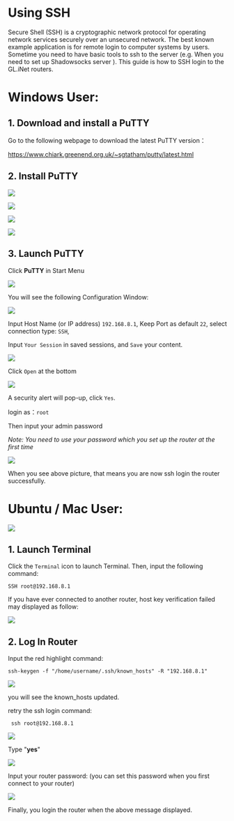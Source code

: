 Using SSH
===

Secure Shell (SSH) is a cryptographic network protocol for operating network services securely over an unsecured network. The best known example application is for remote login to computer systems by users. Sometime you need to have basic tools to ssh to the server (e.g. When you need to set up Shadowsocks server ). This guide is how to SSH login to the GL.iNet routers.

# Windows User:

## 1. Download and install a PuTTY

Go to the following webpage to download the latest PuTTY version：  

https://www.chiark.greenend.org.uk/~sgtatham/putty/latest.html

## 2. Install PuTTY

![](src/ssh/PuTTY-Install-1.png) 



![](src/ssh/PuTTY-Install-2.png) 



![](src/ssh/PuTTY-Install-3.png) 



![](src/ssh/PuTTY-Install-4.png) 

## 3. Launch PuTTY 

Click **PuTTY** in Start Menu 

![](src/ssh/1522164842915.png) 



You will see the following Configuration Window: 

![](src/ssh/Setup-PuTTY-1.png) 

Input Host Name (or IP address) `192.168.8.1`, Keep Port as default `22`, select connection type: `SSH`,

Input `Your Session` in saved sessions, and `Save` your content.

![](src/ssh/Setup-PuTTY-2.png)  

Click `Open` at the bottom

![](src/ssh/Setup-PuTTY-3.png) 

A security alert will pop-up, click `Yes`.

login as：`root`

Then input your admin password 

*Note: You need to use your password which you set up the router at the first time*

![](src/ssh/SSH-in-2.png)  

When you see above picture, that means you are now ssh login the router successfully.  

# Ubuntu / Mac User:

![](src/ssh/Ubuntu-Login.png) 

## 1. Launch Terminal

Click the `Terminal` icon to launch Terminal. Then, input the following command: 

`SSH root@192.168.8.1` 

If you have ever connected to another router, host key verification failed may displayed as follow:

![](src/ssh/remove-ssh-keygen.png) 

## 2. Log In Router
Input the red highlight command:

`ssh-keygen -f "/home/username/.ssh/known_hosts" -R "192.168.8.1"`

![](src/ssh/Removed-Host-keygen.png)  

you will see the known_hosts updated. 

retry the ssh login command: 

` ssh root@192.168.8.1` 

![](src/ssh/Ubuntu-sshin-router-1.png)  

Type "**yes**"

![](src/ssh/Ubuntu-sshin-router-2.png)  	

Input your router password: (you can set this password when you first connect to your router)

![](src/ssh/1522205896331.png) 

Finally, you login the router when the above message displayed. 